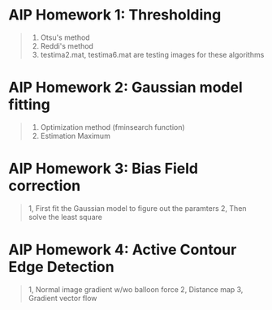 # AIP Homework 1: Thresholding
> 1. Otsu's method 
> 2. Reddi's method
> 3. testima2.mat, testima6.mat are testing images for these algorithms
# AIP Homework 2: Gaussian model fitting
> 1. Optimization method (fminsearch function)
> 2. Estimation Maximum 
# AIP Homework 3: Bias Field correction 
> 1, First fit the Gaussian model to figure out the paramters
> 2, Then solve the least square 
# AIP Homework 4: Active Contour Edge Detection
> 1, Normal image gradient w/wo balloon force
> 2, Distance map 
> 3, Gradient vector flow
